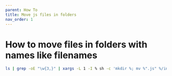 ```yaml
---
parent: How To
title: Move js files in folders
nav_order: 1
---
```



# How to move files in folders with names like filenames

```sh
ls | grep -oE "\w{3,}" | xargs -L 1 -I % sh -c 'mkdir %; mv %".js" %/index.js'
```